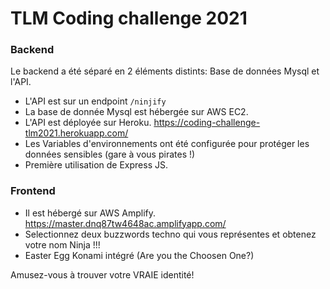 # TLM Coding challenge 2021

### Backend
Le backend a été séparé en 2 éléments distints: Base de données Mysql et l'API.
- L'API est sur un endpoint `/ninjify`
- La base de donnée Mysql est hébergée sur AWS EC2.
- L'API est déployée sur Heroku. https://coding-challenge-tlm2021.herokuapp.com/
- Les Variables d'environnements ont été configurée pour protéger les données sensibles (gare à vous pirates !)
- Première utilisation de Express JS.

### Frontend
- Il est hébergé sur AWS Amplify. https://master.dnq87tw4648ac.amplifyapp.com/
- Selectionnez deux buzzwords techno qui vous représentes et obtenez votre nom Ninja !!!
- Easter Egg Konami intégré (Are you the Choosen One?)

Amusez-vous à trouver votre VRAIE identité!
